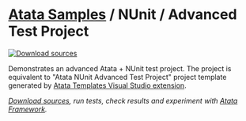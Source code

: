 # [Atata Samples](https://github.com/atata-framework/atata-samples) / NUnit / Advanced Test Project

[![Download sources](https://img.shields.io/badge/Download-sources-brightgreen.svg)](https://github.com/atata-framework/atata-samples/raw/master/_archives/NUnit.AdvancedTestProject.zip)

Demonstrates an advanced Atata + NUnit test project.
The project is equivalent to "Atata NUnit Advanced Test Project" project template generated by
[Atata Templates Visual Studio extension](https://marketplace.visualstudio.com/items?itemName=YevgeniyShunevych.AtataTemplates).

*[Download sources](https://github.com/atata-framework/atata-samples/raw/master/_archives/NUnit.AdvancedTestProject.zip),
run tests, check results and experiment with [Atata Framework](https://atata.io).*